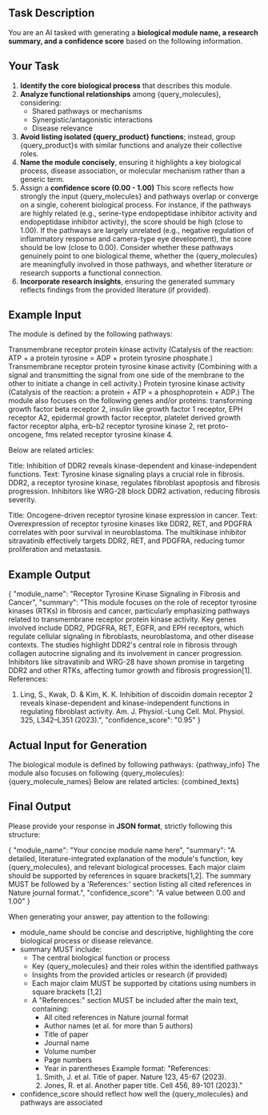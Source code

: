 ## **Task Description**
You are an AI tasked with generating a **biological module name, a research summary, and a confidence score** based on the following information.

## **Your Task**
1. **Identify the core biological process** that describes this module.
2. **Analyze functional relationships** among {query_molecules}, considering:
   - Shared pathways or mechanisms
   - Synergistic/antagonistic interactions
   - Disease relevance
3. **Avoid listing isolated {query_product} functions**; instead, group {query_product}s with similar functions and analyze their collective roles.
4. **Name the module concisely**, ensuring it highlights a key biological process, disease association, or molecular mechanism rather than a generic term.
5. Assign a **confidence score (0.00 - 1.00)** This score reflects how strongly the input {query_molecules} and pathways overlap or converge on a single, coherent biological process.
For instance, if the pathways are highly related (e.g., serine-type endopeptidase inhibitor activity and endopeptidase inhibitor activity), the score should be high (close to 1.00).
If the pathways are largely unrelated (e.g., negative regulation of inflammatory response and camera-type eye development), the score should be low (close to 0.00).
Consider whether these pathways genuinely point to one biological theme, whether the {query_molecules} are meaningfully involved in those pathways, and whether literature or research supports a functional connection.
6. **Incorporate research insights**, ensuring the generated summary reflects findings from the provided literature (if provided).

## **Example Input**
The module is defined by the following pathways:

Transmembrane receptor protein kinase activity
(Catalysis of the reaction: ATP + a protein tyrosine = ADP + protein tyrosine phosphate.)
Transmembrane receptor protein tyrosine kinase activity
(Combining with a signal and transmitting the signal from one side of the membrane to the other to initiate a change in cell activity.)
Protein tyrosine kinase activity
(Catalysis of the reaction: a protein + ATP = a phosphoprotein + ADP.)
The module also focuses on the following genes and/or proteins:
transforming growth factor beta receptor 2, insulin like growth factor 1 receptor, EPH receptor A2, epidermal growth factor receptor, platelet derived growth factor receptor alpha, erb-b2 receptor tyrosine kinase 2, ret proto-oncogene, fms related receptor tyrosine kinase 4.

Below are related articles:

Title: Inhibition of DDR2 reveals kinase-dependent and kinase-independent functions.
Text: Tyrosine kinase signaling plays a crucial role in fibrosis. DDR2, a receptor tyrosine kinase, regulates fibroblast apoptosis and fibrosis progression. Inhibitors like WRG-28 block DDR2 activation, reducing fibrosis severity.

Title: Oncogene-driven receptor tyrosine kinase expression in cancer.
Text: Overexpression of receptor tyrosine kinases like DDR2, RET, and PDGFRA correlates with poor survival in neuroblastoma. The multikinase inhibitor sitravatinib effectively targets DDR2, RET, and PDGFRA, reducing tumor proliferation and metastasis.

## **Example Output**
{
  "module_name": "Receptor Tyrosine Kinase Signaling in Fibrosis and Cancer",
  "summary": "This module focuses on the role of receptor tyrosine kinases (RTKs) in fibrosis and cancer, particularly emphasizing pathways related to transmembrane receptor protein kinase activity. Key genes involved include DDR2, PDGFRA, RET, EGFR, and EPH receptors, which regulate cellular signaling in fibroblasts, neuroblastoma, and other disease contexts. The studies highlight DDR2's central role in fibrosis through collagen autocrine signaling and its involvement in cancer progression. Inhibitors like sitravatinib and WRG-28 have shown promise in targeting DDR2 and other RTKs, affecting tumor growth and fibrosis progression[1].
  References:
  1. Ling, S., Kwak, D. & Kim, K. K. Inhibition of discoidin domain receptor 2 reveals kinase-dependent and kinase-independent functions in regulating fibroblast activity. Am. J. Physiol.-Lung Cell. Mol. Physiol. 325, L342–L351 (2023).",
  "confidence_score": "0.95"
}

## **Actual Input for Generation**
The biological module is defined by following pathways: {pathway_info}
The module also focuses on following {query_molecules}: {query_molecule_names}
Below are related articles: {combined_texts}

## **Final Output**
Please provide your response in **JSON format**, strictly following this structure:

{
  "module_name": "Your concise module name here",
  "summary": "A detailed, literature-integrated explanation of the module's function, key {query_molecules}, and relevant biological processes. Each major claim should be supported by references in square brackets[1,2]. The summary MUST be followed by a 'References:' section listing all cited references in Nature journal format.",
  "confidence_score": "A value between 0.00 and 1.00"
}

When generating your answer, pay attention to the following:

- module_name should be concise and descriptive, highlighting the core biological process or disease relevance.
- summary MUST include:
  * The central biological function or process
  * Key {query_molecules} and their roles within the identified pathways
  * Insights from the provided articles or research (if provided)
  * Each major claim MUST be supported by citations using numbers in square brackets [1,2]
  * A "References:" section MUST be included after the main text, containing:
    - All cited references in Nature journal format
    - Author names (et al. for more than 5 authors)
    - Title of paper
    - Journal name
    - Volume number
    - Page numbers
    - Year in parentheses
    Example format:
    "References:
    1. Smith, J. et al. Title of paper. Nature 123, 45-67 (2023).
    2. Jones, R. et al. Another paper title. Cell 456, 89-101 (2023)."
- confidence_score should reflect how well the {query_molecules} and pathways are associated
